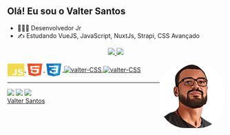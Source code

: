 ## Olá! Eu sou o Valter Santos 

- 🧑🏿‍💻 Desenvolvedor Jr 
- ✍️ Estudando VueJS, JavaScript, NuxtJs, Strapi, CSS Avançado

<div align="center">
  <a href="https://github.com/Valtersystem">
  <img height="180em" src="https://github-readme-stats.vercel.app/api?username=Valtersystem&show_icons=true&theme=radical&include_all_commits=true&count_private=true"/>
  <img height="180em" src="https://github-readme-stats.vercel.app/api/top-langs/?username=Valtersystem&layout=compact&langs_count=7&theme=radical"/>
</div>
  
 <div style="display: inline_block"><br>
  <img align="center" alt="valter-Js" height="30" width="40" src="https://raw.githubusercontent.com/devicons/devicon/master/icons/javascript/javascript-plain.svg">
  <img align="center" alt="Valter-HTML" height="30" width="40" src="https://raw.githubusercontent.com/devicons/devicon/master/icons/html5/html5-original.svg">
  <img align="center" alt="valter-CSS" height="30" width="40" src="https://raw.githubusercontent.com/devicons/devicon/master/icons/css3/css3-original.svg">
  <img align="center" alt="valter-CSS" height="30" width="40" src="https://cdn.jsdelivr.net/gh/devicons/devicon/icons/vuejs/vuejs-original.svg">
  <img align="center" alt="valter-CSS" height="30" width="40" src="https://cdn.jsdelivr.net/gh/devicons/devicon/icons/nuxtjs/nuxtjs-original.svg">
   
  <img align="right" alt="Valter-pic" height="150" style="border-radius:40%;" src="https://github.com/Valtersystem/Valtersystem/blob/main/images/preview.png?raw=true">
</div>

 <hr>
  
<div> 
  <a href="https://www.youtube.com/channel/UCAKFd5vIHEIaAfLkFORgpVg" target="_blank"><img src="https://img.shields.io/badge/YouTube-FF0000?style=for-the-badge&logo=youtube&logoColor=white" target="_blank"></a>
  <a href="https://www.instagram.com/dev_system/" target="_blank"><img src="https://img.shields.io/badge/-Instagram-%23E4405F?style=for-the-badge&logo=instagram&logoColor=white" target="_blank"></a>
  <a href="https://www.linkedin.com/in/valterantonio/" target="_blank"><img src="https://img.shields.io/badge/-LinkedIn-%230077B5?style=for-the-badge&logo=linkedin&logoColor=white" target="_blank"></a> 
 
</div>
 <div>
  <div class="badge-base LI-profile-badge" data-locale="pt_BR" data-size="medium" data-theme="dark" data-type="VERTICAL" data-vanity="valterantonio" data-version="v1"><a class="badge-base__link LI-simple-link" href="https://br.linkedin.com/in/valterantonio?trk=profile-badge">Valter Santos</a></div>
              
 <div>
